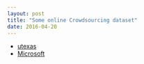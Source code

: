 ```yaml
---
layout: post
title: "Some online Crowdsourcing dataset"
date: 2016-04-20
---
```


<ul> 
<li><a href="http://ir.ischool.utexas.edu/square/data.html">utexas</a></li>
<li><a href="http://research.microsoft.com/en-us/projects/crowd/"> Microsoft </a> </li>
</ul>

